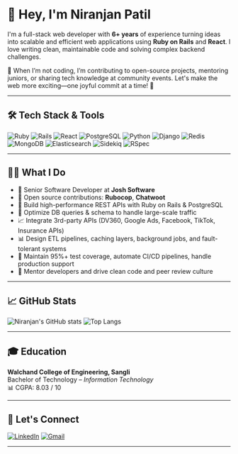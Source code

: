 # 👋 Hey, I'm Niranjan Patil

I'm a full-stack web developer with **6+ years** of experience turning ideas into scalable and efficient web applications using **Ruby on Rails** and **React**. I love writing clean, maintainable code and solving complex backend challenges.

🧠 When I’m not coding, I’m contributing to open-source projects, mentoring juniors, or sharing tech knowledge at community events. Let's make the web more exciting—one joyful commit at a time! 🚀

---

## 🛠 Tech Stack & Tools

![Ruby](https://img.shields.io/badge/-Ruby-CC342D?style=flat&logo=ruby&logoColor=white)
![Rails](https://img.shields.io/badge/-Rails-CC0000?style=flat&logo=ruby-on-rails&logoColor=white)
![React](https://img.shields.io/badge/-React-20232A?style=flat&logo=react)
![PostgreSQL](https://img.shields.io/badge/-PostgreSQL-336791?style=flat&logo=postgresql&logoColor=white)
![Python](https://img.shields.io/badge/-Python-3776AB?style=flat&logo=python&logoColor=white)
![Django](https://img.shields.io/badge/-Django-092E20?style=flat&logo=django&logoColor=white)
![Redis](https://img.shields.io/badge/-Redis-DC382D?style=flat&logo=redis&logoColor=white)
![MongoDB](https://img.shields.io/badge/-MongoDB-47A248?style=flat&logo=mongodb&logoColor=white)
![Elasticsearch](https://img.shields.io/badge/-Elasticsearch-005571?style=flat&logo=elasticsearch)
![Sidekiq](https://img.shields.io/badge/-Sidekiq-CC0000?style=flat)
![RSpec](https://img.shields.io/badge/-RSpec-ff4c6d?style=flat)

---

## 👨‍💻 What I Do

- 💼 Senior Software Developer at **Josh Software**
- 🔭 Open source contributions: **Rubocop**, **Chatwoot**
- 🔧 Build high-performance REST APIs with Ruby on Rails & PostgreSQL
- 🚀 Optimize DB queries & schema to handle large-scale traffic
- 📈 Integrate 3rd-party APIs (DV360, Google Ads, Facebook, TikTok, Insurance APIs)
- 📊 Design ETL pipelines, caching layers, background jobs, and fault-tolerant systems
- 🧪 Maintain 95%+ test coverage, automate CI/CD pipelines, handle production support
- 🤝 Mentor developers and drive clean code and peer review culture

---

## 📈 GitHub Stats

![Niranjan's GitHub stats](https://github-readme-stats.vercel.app/api?username=niranjan-patil&show_icons=true&theme=radical)
![Top Langs](https://github-readme-stats.vercel.app/api/top-langs/?username=niranjan-patil&layout=compact&theme=radical)

---

## 🎓 Education

**Walchand College of Engineering, Sangli**  
Bachelor of Technology – *Information Technology*  
📊 CGPA: 8.03 / 10

---

## 💬 Let's Connect

[![LinkedIn](https://img.shields.io/badge/-LinkedIn-blue?style=flat&logo=linkedin&logoColor=white)](https://www.linkedin.com/in/niranjan-patil-6535a7124/)
[![Gmail](https://img.shields.io/badge/-niranjanpatil582@gmail.com-D14836?style=flat&logo=gmail&logoColor=white)](mailto:niranjanpatil582@gmail.com)

---
<!--
## 🚀 Community & Open Source

- 🧑‍🏫 Conducted **Ruby on Rails** and **Git** training sessions for interns at Josh Software
- 💻 **Rails Girls Pune** coach (2019 & 2020)
- 🎤 Organizer of multiple tech workshops and events at WCE Sangli

<!--
**niranjan-patil/niranjan-patil** is a ✨ _special_ ✨ repository because its `README.md` (this file) appears on your GitHub profile.

Here are some ideas to get you started:

- 🔭 I’m currently working on ...
- 🌱 I’m currently learning ...
- 👯 I’m looking to collaborate on ...
- 🤔 I’m looking for help with ...
- 💬 Ask me about ...
- 📫 How to reach me: ...
- 😄 Pronouns: ...
- ⚡ Fun fact: ...
-->
